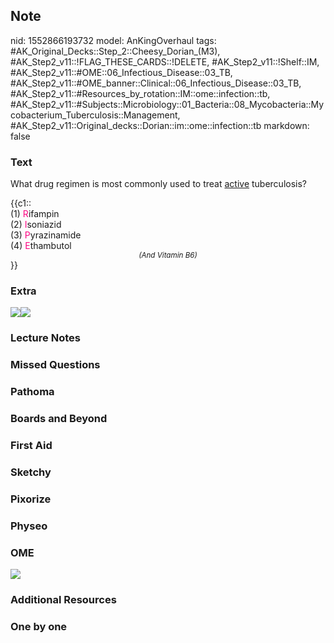 ## Note
nid: 1552866193732
model: AnKingOverhaul
tags: #AK_Original_Decks::Step_2::Cheesy_Dorian_(M3), #AK_Step2_v11::!FLAG_THESE_CARDS::!DELETE, #AK_Step2_v11::!Shelf::IM, #AK_Step2_v11::#OME::06_Infectious_Disease::03_TB, #AK_Step2_v11::#OME_banner::Clinical::06_Infectious_Disease::03_TB, #AK_Step2_v11::#Resources_by_rotation::IM::ome::infection::tb, #AK_Step2_v11::#Subjects::Microbiology::01_Bacteria::08_Mycobacteria::Mycobacterium_Tuberculosis::Management, #AK_Step2_v11::Original_decks::Dorian::im::ome::infection::tb
markdown: false

### Text
What drug regimen is most commonly used to treat <u>active</u>
tuberculosis?
<div>
  {{c1::
  <div>
    <div style="text-align: left;">
      (1) <font color="#FC0280">R</font>ifampin
    </div>
    <div style="text-align: left;">
      (2) <font color="#FC0280">I</font>soniazid
    </div>
    <div style="text-align: left;">
      (3) <font color="#FC0280">P</font>yrazinamide
    </div>
    <div style="text-align: left;">
      (4) <font color="#FC0280">E</font>thambutol
    </div>
    <div style="text-align: left;"></div>
    <div style="text-align: center;">
      <i><sup>(And Vitamin B6)</sup></i>
    </div>
  </div>}}
</div>

### Extra
<div>
  <div>
    <div>
      <div><img src="paste-171888886153219.jpg"><img src=
      "paste-171944720728067.jpg"></div>
    </div>
  </div>
</div>

### Lecture Notes


### Missed Questions


### Pathoma


### Boards and Beyond


### First Aid


### Sketchy


### Pixorize


### Physeo


### OME
<div class="ome-widget">
  <a href=
  "https://onlinemeded.org/spa/infectious-disease/tb/acquire?ref=anki">
  <img src="_OME_AnkiFlashcards_Lesson_3.png"></a>
</div>

### Additional Resources


### One by one

